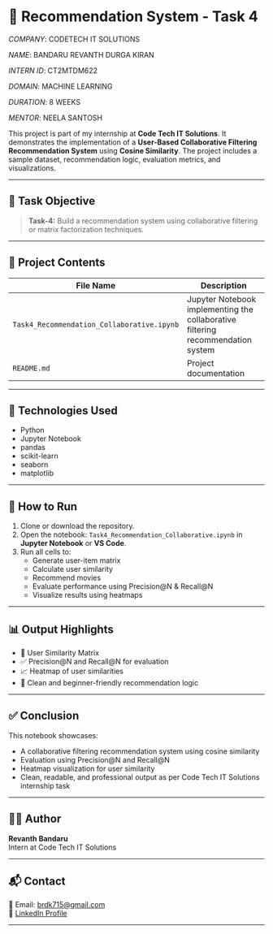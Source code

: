 # 🎯 Recommendation System - Task 4

*COMPANY*: CODETECH IT SOLUTIONS

*NAME*: BANDARU REVANTH DURGA KIRAN

*INTERN ID*: CT2MTDM622

*DOMAIN*: MACHINE LEARNING

*DURATION*: 8 WEEKS

*MENTOR*: NEELA SANTOSH

This project is part of my internship at **Code Tech IT Solutions**. It demonstrates the implementation of a **User-Based Collaborative Filtering Recommendation System** using **Cosine Similarity**. The project includes a sample dataset, recommendation logic, evaluation metrics, and visualizations.

---

## 📌 Task Objective

> **Task-4:** Build a recommendation system using collaborative filtering or matrix factorization techniques.

---

## 📁 Project Contents

| File Name                               | Description |
|----------------------------------------|-------------|
| `Task4_Recommendation_Collaborative.ipynb` | Jupyter Notebook implementing the collaborative filtering recommendation system |
| `README.md`                            | Project documentation |

---

## 🧠 Technologies Used

- Python  
- Jupyter Notebook  
- pandas  
- scikit-learn  
- seaborn  
- matplotlib

---

## 🚀 How to Run

1. Clone or download the repository.
2. Open the notebook: `Task4_Recommendation_Collaborative.ipynb` in **Jupyter Notebook** or **VS Code**.
3. Run all cells to:
   - Generate user-item matrix
   - Calculate user similarity
   - Recommend movies
   - Evaluate performance using Precision@N & Recall@N
   - Visualize results using heatmaps

---

## 📊 Output Highlights

- 📌 User Similarity Matrix  
- ✅ Precision@N and Recall@N for evaluation  
- 📈 Heatmap of user similarities  
- 🎯 Clean and beginner-friendly recommendation logic

---

## ✅ Conclusion

This notebook showcases:
- A collaborative filtering recommendation system using cosine similarity  
- Evaluation using Precision@N and Recall@N  
- Heatmap visualization for user similarity  
- Clean, readable, and professional output as per Code Tech IT Solutions internship task

---

## 🧑‍💻 Author

**Revanth Bandaru**  
Intern at Code Tech IT Solutions

---

## 📬 Contact

📧 Email: brdk715@gmail.com  
🔗 [LinkedIn Profile](https://www.linkedin.com/in/revanth-bandaru15)

---
